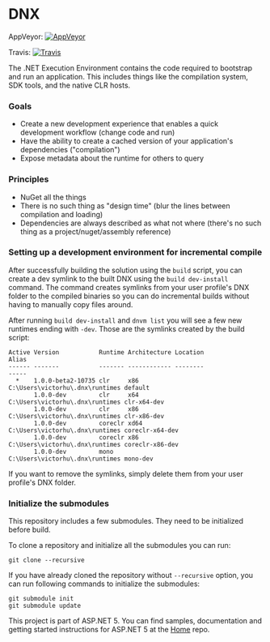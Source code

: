 DNX
===

AppVeyor: [![AppVeyor](https://ci.appveyor.com/api/projects/status/lua7cg8840t6v235/branch/dev?svg=true)](https://ci.appveyor.com/project/aspnetci/dnx/branch/dev)

Travis:   [![Travis](https://travis-ci.org/aspnet/dnx.svg?branch=dev)](https://travis-ci.org/aspnet/dnx)

The .NET Execution Environment contains the code required to bootstrap and run an application. This includes things like the compilation system, SDK tools, and the native CLR hosts.



### Goals
- Create a new development experience that enables a quick development workflow (change code and run)
- Have the ability to create a cached version of your application's dependencies ("compilation")
- Expose metadata about the runtime for others to query

### Principles
- NuGet all the things
- There is no such thing as "design time" (blur the lines between compilation and loading)
- Dependencies are always described as what not where (there's no such thing as a project/nuget/assembly reference)

### Setting up a development environment for incremental compile

After successfully building the solution using the `build` script, you can create a dev symlink to the built DNX using the `build dev-install` command. The command creates symlinks from your user profile's DNX folder to the compiled binaries so you can do incremental builds without having to manually copy files around.

After running `build dev-install` and `dnvm list` you will see a few new runtimes ending with `-dev`. Those are the symlinks created by the build script:

```
Active Version           Runtime Architecture Location                           Alias
------ -------           ------- ------------ --------                           -----
  *    1.0.0-beta2-10735 clr     x86          C:\Users\victorhu\.dnx\runtimes default
       1.0.0-dev         clr     x64          C:\Users\victorhu\.dnx\runtimes clr-x64-dev
       1.0.0-dev         clr     x86          C:\Users\victorhu\.dnx\runtimes clr-x86-dev
       1.0.0-dev         coreclr xd64         C:\Users\victorhu\.dnx\runtimes coreclr-x64-dev
       1.0.0-dev         coreclr x86          C:\Users\victorhu\.dnx\runtimes coreclr-x86-dev
       1.0.0-dev         mono                 C:\Users\victorhu\.dnx\runtimes mono-dev
```

If you want to remove the symlinks, simply delete them from your user profile's DNX folder.

### Initialize the submodules

This repository includes a few submodules. They need to be initialized before build.

To clone a repository and initialize all the submodules you can run:

```
git clone --recursive
```

If you have already cloned the repository without `--recursive` option, you can run following commands to initialize the submodules:

```
git submodule init
git submodule update
```

This project is part of ASP.NET 5. You can find samples, documentation and getting started instructions for ASP.NET 5 at the [Home](https://github.com/aspnet/home) repo.
